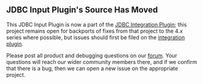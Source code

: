 ## JDBC Input Plugin's Source Has Moved

This JDBC Input Plugin is now a part of the [JDBC  Integration Plugin][integration-source];
this project remains open for backports of fixes from that project to the 4.x series where possible, but issues should first be filed on the [integration plugin][integration-issues].

Please post all product and debugging questions on our [forum][logstash-forum].
Your questions will reach our wider community members there, and if we confirm that there is a bug, then we can open a new issue on the appropriate project.

[integration-source]: https://github.com/logstash-plugins/logstash-integration-jdbc
[integration-issues]: https://github.com/logstash-plugins/logstash-integration-jdbc/issues/
[logstash-forum]: https://discuss.elastic.co/c/logstash